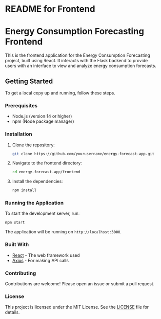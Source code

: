 # README for Frontend

# Energy Consumption Forecasting Frontend

This is the frontend application for the Energy Consumption Forecasting project, built using React. It interacts with the Flask backend to provide users with an interface to view and analyze energy consumption forecasts.

## Getting Started

To get a local copy up and running, follow these steps.

### Prerequisites

- Node.js (version 14 or higher)
- npm (Node package manager)

### Installation

1. Clone the repository:
   ```bash
   git clone https://github.com/yourusername/energy-forecast-app.git
   ```

2. Navigate to the frontend directory:
   ```bash
   cd energy-forecast-app/frontend
   ```

3. Install the dependencies:
   ```bash
   npm install
   ```

### Running the Application

To start the development server, run:
```bash
npm start
```

The application will be running on `http://localhost:3000`.

### Built With

- [React](https://reactjs.org/) - The web framework used
- [Axios](https://axios-http.com/) - For making API calls

### Contributing

Contributions are welcome! Please open an issue or submit a pull request.

### License

This project is licensed under the MIT License. See the [LICENSE](../LICENSE) file for details.